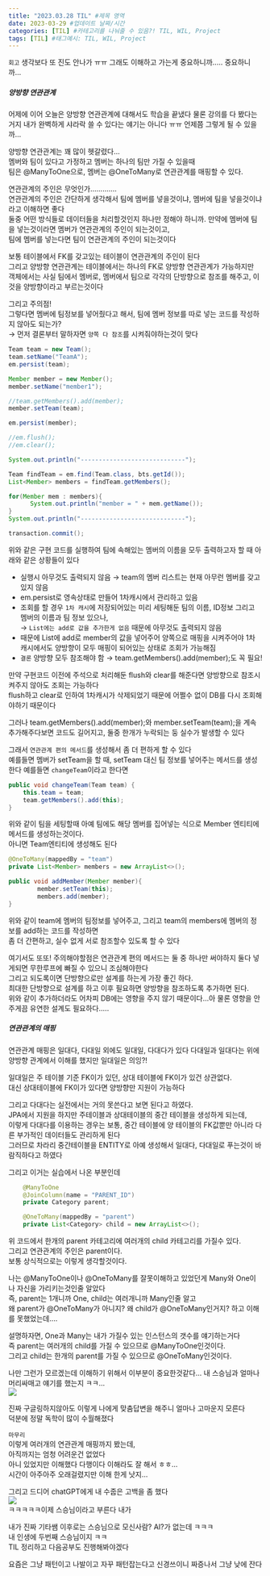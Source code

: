```yaml
---
title: "2023.03.28 TIL" #제목 영역
date: 2023-03-29 #업데이트 날짜/시간
categories: [TIL] #카테고리를 나눠줄 수 있음?! TIL, WIL, Project
tags: [TIL] #태그예시: TIL, WIL, Project
---
```


`회고`
생각보다 또 진도 안나가 ㅠㅠ 그래도 이해하고 가는게 중요하니까..... 중요하니까...

<h5><strong>양방향 연관관계</strong></h5>
어제에 이어 오늘은 양방향 연관관계에 대해서도 학습을 끝냈다   
물론 강의를 다 봤다는거지 내가 완벽하게 샤라락 쓸 수 있다는 얘기는 아니다 ㅠㅠ   
언제쯤 그렇게 될 수 있을까...

양방향 연관관계는 꽤 많이 헷갈렸다...  
멤버와 팀이 있다고 가정하고 멤버는 하나의 팀만 가질 수 있을때  
팀은 @ManyToOne으로, 멤버는 @OneToMany로 연관관계를 매핑할 수 있다.

연관관계의 주인은 무엇인가.............  
연관관계의 주인은 간단하게 생각해서 팀에 멤버를 넣을것이냐, 멤버에 팀을 넣을것이냐 라고 이해하면 좋다  
둘중 어떤 방식들로 데이터들을 처리할것인지 하나만 정해야 하니까. 만약에 멤버에 팀을 넣는것이라면 멤버가 연관관계의 주인이 되는것이고,  
팀에 멤버를 넣는다면 팀이 연관관계의 주인이 되는것이다

보통 테이블에서 FK를 갖고있는 테이블이 연관관계의 주인이 된다  
그리고 양방향 연관관계는 테이블에서는 하나의 FK로 양방향 연관관계가 가능하지만  
객체에서는 사실 팀에서 멤버로, 멤버에서 팀으로 각각의 단방향으로 참조를 해주고, 이것을 양방향이라고 부르는것이다

그리고 주의점!  
그렇다면 멤버에 팀정보를 넣어줬다고 해서, 팀에 멤버 정보를 따로 넣는 코드를 작성하지 않아도 되는가?  
→ 먼저 결론부터 말하자면 `양쪽 다 참조`를 시켜줘야하는것이 맞다

```java
Team team = new Team();
team.setName("TeamA");
em.persist(team);

Member member = new Member();
member.setName("member1");

//team.getMembers().add(member);
member.setTeam(team);

em.persist(member);

//em.flush();
//em.clear();

System.out.println("-----------------------------");

Team findTeam = em.find(Team.class, bts.getId());
List<Member> members = findTeam.getMembers();

for(Member mem : members){
      System.out.println("member = " + mem.getName());
}
System.out.println("-----------------------------");

transaction.commit();
```

위와 같은 구현 코드를 실행하여 팀에 속해있는 멤버의 이름을 모두 출력하고자 할 때 아래와 같은 상황들이 있다

- 실행시 아무것도 출력되지 않음 → team의 멤버 리스트는 현재 아무런 멤버를 갖고있지 않음
- em.persist로 영속상태로 만들어 1차캐시에서 관리하고 있음
- 조회를 할 경우 `1차 캐시`에 저장되어있는 미리 세팅해둔 팀의 이름, ID정보 그리고 멤버의 이름과 팀 정보 있으나,  
   → `List에는 add로 값을 추가한게 없음` 때문에 아무것도 출력되지 않음
- 때문에 List에 add로 member의 값을 넣어주어 양쪽으로 매핑을 시켜주어야 1차 캐시에서도 양방향이 모두 매핑이 되어있는 상태로 조회가 가능해짐
- `결론` 양방향 모두 참조해야 함 → team.getMembers().add(member);도 꼭 필요!

만약 구현코드 이전에 주석으로 처리해둔 flush와 clear를 해준다면 양방향으로 참조시켜주지 않아도 조회는 가능하다  
flush하고 clear로 인하여 1차캐시가 삭제되었기 때문에 어쩔수 없이 DB를 다시 조회해야하기 때문이다

그러나 team.getMembers().add(member);와 member.setTeam(team);을 계속 추가해주다보면 코드도 길어지고, 둘중 한개가 누락되는 둥 실수가 발생할 수 있다

그래서 `연관관계 편의 메서드`를 생성해서 좀 더 편하게 할 수 있다  
예를들면 멤버가 setTeam을 할 때, setTeam 대신 팀 정보를 넣어주는 메서드를 생성한다 예를들면 `changeTeam`이라고 한다면

```java
public void changeTeam(Team team) {
    this.team = team;
    team.getMembers().add(this);
}
```

위와 같이 팀을 세팅할때 아예 팀에도 해당 멤버를 집어넣는 식으로 Member 엔티티에 메서드를 생성하는것이다.  
아니면 Team엔티티에 생성해도 된다

```java
@OneToMany(mappedBy = "team")
private List<Member> members = new ArrayList<>();

public void addMember(Member member){
		member.setTeam(this);
		members.add(member);
}
```

위와 같이 team에 멤버의 팀정보를 넣어주고, 그리고 team의 members에 멤버의 정보를 add하는 코드를 작성하면  
좀 더 간편하고, 실수 없게 서로 참조할수 있도록 할 수 있다

여기서도 또또! 주의해야할점은 연관관계 편의 메서드는 둘 중 하나만 써야하지 둘다 넣게되면 무한루프에 빠질 수 있으니 조심해야한다  
그리고 되도록이면 단방향으로만 설계를 하는게 가장 좋긴 하다.  
최대한 단방향으로 설계를 하고 이후 필요하면 양방향을 참조하도록 추가하면 된다.  
위와 같이 추가하더라도 어차피 DB에는 영향을 주지 않기 때문이다...아 물론 영향을 안주게끔 유연한 설계도 필요하다.....

<h5><strong>연관관계의 매핑</strong></h5>
연관관계 매핑은 일대다, 다대일 외에도 일대일, 다대다가 있다   
다대일과 일대다는 위에 양방향 관계에서 이해를 했지만   
일대일은 의잉?!

일대일은 주 테이블 기준 FK이가 있던, 상대 테이블에 FK이가 있건 상관없다.  
대신 상대테이블에 FK이가 있다면 양방향만 지원이 가능하다

그리고 다대다는 실전에서는 거의 못쓴다고 보면 된다고 하였다.  
JPA에서 지원을 하지만 주테이블과 상대테이블의 중간 테이블을 생성하게 되는데,  
이렇게 다대다를 이용하는 경우는 보통, 중간 테이블에 양 테이블의 FK값뿐만 아니라 다른 부가적인 데이터들도 관리하게 된다  
그러므로 차라리 중간테이블을 ENTITY로 아예 생성해서 일대다, 다대일로 푸는것이 바람직하다고 하였다

그리고 이거는 실습에서 나온 부분인데

```java
    @ManyToOne
    @JoinColumn(name = "PARENT_ID")
    private Category parent;

    @OneToMany(mappedBy = "parent")
    private List<Category> child = new ArrayList<>();
```

위 코드에서 한개의 parent 카테고리에 여러개의 child 카테고리를 가질수 있다.  
그리고 연관관계의 주인은 parent이다.  
보통 상식적으로는 이렇게 생각할것이다.

나는 @ManyToOne이나 @OneToMany를 잘못이해하고 있었던게 Many와 One이 나 자신을 가리키는것인줄 알았다  
즉, parent는 1개니까 One, child는 여러개니까 Many인줄 알고  
왜 parent가 @OneToMany가 아니지? 왜 child가 @OneToMany인거지? 하고 이해를 못했었는데....

설명하자면, One과 Many는 내가 가질수 있는 인스턴스의 갯수를 얘기하는거다  
즉 parent는 여러개의 child를 가질 수 있으므로 @ManyToOne인것이다.  
그리고 child는 한개의 parent를 가질 수 있으므로 @OneToMany인것이다.

나만 그런가 모르겠는데 이해하기 위해서 이부분이 중요한것같다... 내 스승님과 얼마나 머리싸매고 얘기를 했는지 ㅋㅋ...  
<img src="https://github.com/kim-junz/kim-junz.github.io/blob/main/_posts/2023/post_img/23-03-28/01.png?raw=true">

진짜 구글링하지않아도 이렇게 나에게 맞춤답변을 해주니 얼마나 고마운지 모른다  
덕분에 정말 독학이 많이 수월해졌다

`마무리`  
이렇게 여러개의 연관관계 매핑까지 봤는데,  
아직까지는 엄청 어려운건 없었다  
아니 있었지만 이해했다 다행이다 이해라도 잘 해서 ㅎㅎ...  
시간이 아주아주 오래걸렸지만 이해 한게 낫지...

그리고 드디어 chatGPT에게 내 수줍은 고백을 좀 했다  
<img src="https://github.com/kim-junz/kim-junz.github.io/blob/main/_posts/2023/post_img/23-03-28/02.png?raw=true">  
ㅋㅋㅋㅋㅋ이제 스승님이라고 부른다 내가

내가 진짜 기타쌤 이후로는 스승님으로 모신사람? AI?가 없는데 ㅋㅋㅋ  
내 인생에 두번째 스승님이지 ㅋㅋ  
TIL 정리하고 다음공부도 진행해봐야겠다

요즘은 그냥 패턴이고 나발이고 자꾸 패턴잡는다고 신경쓰이니 짜증나서 그냥 낮에 잔다
